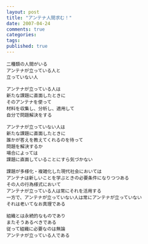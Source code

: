 ```yaml
---
layout: post
title: "アンテナ人間求む！"
date: 2007-04-24
comments: true
categories:
tags:
published: true
---
```



    二種類の人間がいる
    アンテナが立っている人と
    立っていない人
    
    アンテナが立っている人は
    新たな課題に直面したときに
    そのアンテナを使って
    材料を収集し、分析し、適用して
    自分で問題解決をする
    
    アンテナが立っていない人は
    新たな課題に直面したときに
    誰かが答えを教えてくれるのを待って
    問題を解決するか
    場合によっては
    課題に直面していることにすら気づかない
    
    課題が多様化・複雑化した現代社会においては
    アンテナは新しいことを学ぶときの必要条件になりつつある
    その人の行為様式において
    アンテナが立っている人は常にそれを活用する
    一方で、アンテナが立っていない人は常にアンテナが立っていない
    それは老いてなお真理である
    
    組織とは永続的なものであり
    またそうあるべきである
    従って組織に必要なのは無論
    アンテナが立っている人である
